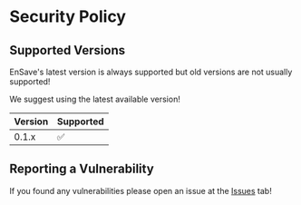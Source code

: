 # Security Policy

## Supported Versions

EnSave's latest version is always supported but old versions are not usually supported!

We suggest using the latest available version!

| Version | Supported          |
| ------- | ------------------ |
| 0.1.x   | :white_check_mark: |


## Reporting a Vulnerability

If you found any vulnerabilities please open an issue at the <a href="https://github.com/ArikSquad/EnSave-Discord/issues">Issues</a> tab!
